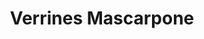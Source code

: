 ---
layout: recette
categories: [recettes]
hidden: true
lang: fr
sitemap: false
title: Verrines Mascarpone
type: sucre
pour: pour 4 verrines
recettes:
  Framboise:
    ingredients: 
      - nom: oeufs 
        qte: 2
      - nom: sucre
        qte: 30
        unite: gr
      - nom: mascarpone
        qte: 250
        unite: gr
      - nom: framboises
        qte: 150
        unite: gr
      - nom: biscuits secs
        qte: 150
        unite: gr
    etapes:
      - label: Préparation
        details:
          - Émietter les biscuits en petits morceaux
          - Séparer les blancs des jaunes
          - Blanchir les jaunes d'oeufs avec le sucre au batteur électrique
          - Incorporer le mascarpone et la vanille liquide à l'aide d'une spatule silicone
          - Monter les blancs en neige
          - Les incorporer en deux fois au mélange à l'aide d'une spatule silicone
      - label: Assemblage
        details:
          - Mettre les biscuits émiettés au fond
          - Ajouter la moitié de la préparation sur les biscuits
          - Ajouter une couche de framboises
          - Ajouter le reste de la préparation
          - Réserver au frais au moins trois heures
  Speculoos:
    ingredients: 
      - nom: oeufs 
        qte: 5
      - nom: sucre
        qte: 50
        unite: gr
      - nom: mascarpone
        qte: 250
        unite: gr
      - nom: vanille liquide
        qte: 1/2
        unite: cuillère à café
      - nom: Speculoos
        qte: 250
        unite: gr
      - nom: cacao en poudre non sucré
    etapes:
      - label: Préparation
        details:
          - Émietter les Speculoos en petits morceaux
          - Séparer les blancs des jaunes
          - Blanchir les jaunes d'oeufs avec le sucre au batteur électrique
          - Incorporer le mascarpone et la vanille liquide à l'aide d'une spatule silicone
          - Monter les blancs en neige
          - Les incorporer en deux fois au mélange à l'aide d'une spatule silicone
      - label: Assemblage
        details:
          - Mettre la moitié des Speculoos au fond
          - (Optionnel) Ajouter du caramel mou
          - Ajouter la moitié de la préparation sur les Speculoos
          - Ajouter le reste des Speculoos
          - Ajouter le reste de la préparation
          - Réserver au frais au moins trois heures
          - Saupoudrer de cacao au moment de servir sinon il va absorber l'humidité
---